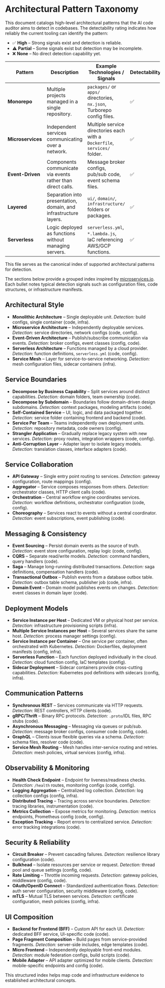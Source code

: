 # Architectural Pattern Taxonomy

This document catalogs high-level architectural patterns that the AI code auditor aims to detect in codebases. The detectability rating indicates how reliably the current tooling can identify the pattern:

- ✅ **High** – Strong signals exist and detection is reliable.
- ⚠️ **Partial** – Some signals exist but detection may be incomplete.
- ❌ **None** – No direct detection capability yet.

| Pattern | Description | Example Technologies / Signals | Detectability | Spec Link |
|---------|-------------|--------------------------------|---------------|-----------|
| **Monorepo** | Multiple projects managed in a single repository. | `packages/` or `apps/` directories, `nx.json`, Turborepo config files. | ✅ | N/A |
| **Microservices** | Independent services communicating over a network. | Multiple service directories each with a `Dockerfile`, `services/` folder. | ✅ | [cloud-architecture-spec](../specs/cloud-architecture-spec.yaml) |
| **Event-Driven** | Components communicate via events rather than direct calls. | Message broker configs, pub/sub code, event schema files. | ✅ | [cloud-architecture-spec](../specs/cloud-architecture-spec.yaml) |
| **Layered** | Separation into presentation, domain, and infrastructure layers. | `ui/`, `domain/`, `infrastructure/` folders or packages. | ✅ | N/A |
| **Serverless** | Logic deployed as functions without managing servers. | `serverless.yml`, `*.lambda.js`, IaC referencing AWS/GCP functions. | ✅ | [cloud-architecture-spec](../specs/cloud-architecture-spec.yaml) |

This file serves as the canonical index of supported architectural patterns for detection.

The sections below provide a grouped index inspired by [microservices.io](https://microservices.io). Each bullet notes typical detection signals such as configuration files, code structures, or infrastructure manifests.

## Architectural Style
- **Monolithic Architecture** – Single deployable unit. *Detection:* build configs, single container (code, infra).
- **Microservice Architecture** – Independently deployable services. *Detection:* service directories, network configs (code, config).
- **Event-Driven Architecture** – Publish/subscribe communication via events. *Detection:* broker configs, event classes (config, code).
- **Serverless Architecture** – Functions managed by a cloud provider. *Detection:* function definitions, `serverless.yml` (code, config).
- **Service Mesh** – Layer for service-to-service networking. *Detection:* mesh configuration files, sidecar containers (infra).

## Service Boundaries
- **Decompose by Business Capability** – Split services around distinct capabilities. *Detection:* domain folders, team ownership (code).
- **Decompose by Subdomain** – Boundaries follow domain-driven design subdomains. *Detection:* context packages, modeling artifacts (code).
- **Self-Contained Service** – UI, logic, and data packaged together. *Detection:* service folder containing frontend and backend (code).
- **Service Per Team** – Teams independently own deployment units. *Detection:* repository metadata, code owners (config).
- **Strangler Application** – Gradually replace legacy system with new services. *Detection:* proxy routes, integration wrappers (code, config).
- **Anti-Corruption Layer** – Adapter layer to isolate legacy models. *Detection:* translation classes, interface adapters (code).

## Service Collaboration
- **API Gateway** – Single entry point routing to services. *Detection:* gateway configuration, route mappings (config).
- **Aggregator** – Service composes responses from others. *Detection:* orchestrator classes, HTTP client calls (code).
- **Orchestration** – Central workflow engine coordinates services. *Detection:* workflow definitions, orchestrator configuration (code, config).
- **Choreography** – Services react to events without a central coordinator. *Detection:* event subscriptions, event publishing (code).

## Messaging & Consistency
- **Event Sourcing** – Persist domain events as the source of truth. *Detection:* event store configuration, replay logic (code, config).
- **CQRS** – Separate read/write models. *Detection:* command handlers, query handlers (code).
- **Saga** – Manage long-running distributed transactions. *Detection:* saga definitions, compensation handlers (code).
- **Transactional Outbox** – Publish events from a database outbox table. *Detection:* outbox table schema, publisher job (code, infra).
- **Domain Event** – Domain model publishes events on changes. *Detection:* event classes in domain layer (code).

## Deployment Models
- **Service Instance per Host** – Dedicated VM or physical host per service. *Detection:* infrastructure provisioning scripts (infra).
- **Multiple Service Instances per Host** – Several services share the same host. *Detection:* process manager settings (config).
- **Service Instance per Container** – One service per container, often orchestrated with Kubernetes. *Detection:* Dockerfiles, deployment manifests (config, infra).
- **Serverless Function** – Each function deployed individually in the cloud. *Detection:* cloud function config, IaC templates (config).
- **Sidecar Deployment** – Sidecar containers provide cross-cutting capabilities. *Detection:* Kubernetes pod definitions with sidecars (config, infra).

## Communication Patterns
- **Synchronous REST** – Services communicate via HTTP requests. *Detection:* REST controllers, HTTP clients (code).
- **gRPC/Thrift** – Binary RPC protocols. *Detection:* `.proto`/IDL files, RPC stubs (code).
- **Asynchronous Messaging** – Messaging via queues or pub/sub. *Detection:* message broker configs, consumer code (config, code).
- **GraphQL** – Clients issue flexible queries via a schema. *Detection:* schema files, resolver code (code).
- **Service Mesh Routing** – Mesh handles inter-service routing and retries. *Detection:* mesh policies, virtual services (config, infra).

## Observability & Monitoring
- **Health Check Endpoint** – Endpoint for liveness/readiness checks. *Detection:* `/health` routes, monitoring configs (code, config).
- **Logging Aggregation** – Centralized log collection. *Detection:* log collection configs (config, infra).
- **Distributed Tracing** – Tracing across service boundaries. *Detection:* tracing libraries, instrumentation (code).
- **Metrics Collection** – Expose metrics for monitoring. *Detection:* metrics endpoints, Prometheus config (code, config).
- **Exception Tracking** – Report errors to centralized service. *Detection:* error tracking integrations (code).

## Security & Reliability
- **Circuit Breaker** – Prevent cascading failures. *Detection:* resilience library configuration (code).
- **Bulkhead** – Isolate resources per service or request. *Detection:* thread pool and queue settings (config, code).
- **Rate Limiting** – Throttle incoming requests. *Detection:* gateway policies, middleware (config, code).
- **OAuth/OpenID Connect** – Standardized authentication flows. *Detection:* auth server configuration, security middleware (config, code).
- **mTLS** – Mutual TLS between services. *Detection:* certificate configuration, mesh policies (config, infra).

## UI Composition
- **Backend for Frontend (BFF)** – Custom API for each UI. *Detection:* dedicated BFF service, UI-specific code (code).
- **Page Fragment Composition** – Build pages from service-provided fragments. *Detection:* server-side includes, edge templates (code).
- **Micro Frontend** – Independently deployable front-end modules. *Detection:* module federation configs, build scripts (code).
- **Mobile Adapter** – API adapter optimized for mobile clients. *Detection:* mobile-specific endpoints and config (code).

This structured index helps map code and infrastructure evidence to established architectural concepts.
